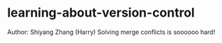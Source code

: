 # learning-about-version-control
Author: Shiyang Zhang (Harry)
Solving merge conflicts is soooooo hard!